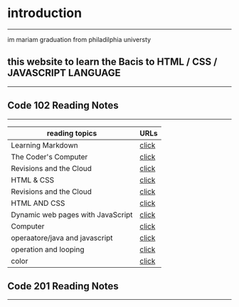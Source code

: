 
# introduction
---------------------------
im mariam graduation from philadilphia universty 
## this website to learn the Bacis to HTML / CSS / JAVASCRIPT LANGUAGE 
-----------------
## Code 102 Reading Notes
--------------------
| reading topics | URLs |
|---|---|
| Learning Markdown | [click](https://mariammohamme.github.io/Reading-note/read_1) |
| The Coder's Computer | [click](https://mariammohamme.github.io/Reading-note/read_2) |
| Revisions and the Cloud| [click](https://mariammohamme.github.io/Reading-note/read_3) |
| HTML & CSS | [click](https://mariammohamme.github.io/Reading-note/read_4) |
|  Revisions and the Cloud| [click](https://mariammohamme.github.io/Reading-note/read_3) |
|  HTML AND CSS| [click](https://mariammohamme.github.io/Reading-note/read_4) |
|  Dynamic web pages with JavaScript | [click](https://mariammohamme.github.io/Reading-note/read_6) |
| Computer | [click](https://mariammohamme.github.io/Reading-note/read_b6) |
| operaatore/java and javascript | [click](https://mariammohamme.github.io/Reading-note/read_7) |
| operation and looping | [click](https://mariammohamme.github.io/Reading-note/read_8) |
| color | [click](https://mariammohamme.github.io/Reading-note/read-5) |
## Code 201 Reading Notes
---------------------


